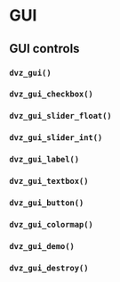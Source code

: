 # GUI

## GUI controls


### `dvz_gui()`
### `dvz_gui_checkbox()`
### `dvz_gui_slider_float()`
### `dvz_gui_slider_int()`
### `dvz_gui_label()`
### `dvz_gui_textbox()`
### `dvz_gui_button()`
### `dvz_gui_colormap()`
### `dvz_gui_demo()`
### `dvz_gui_destroy()`
